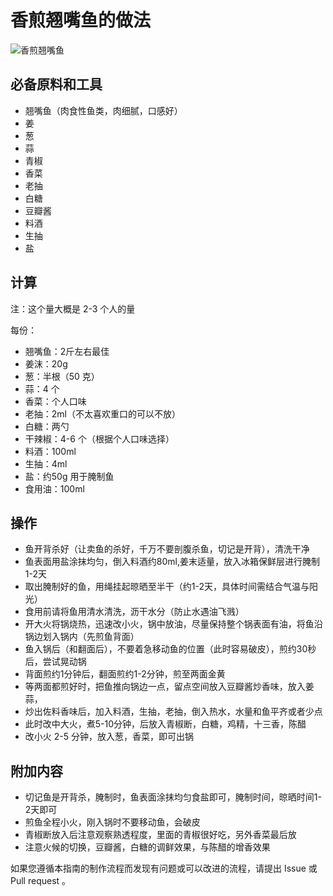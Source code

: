 
# 香煎翘嘴鱼的做法

![香煎翘嘴鱼](./香煎翘嘴鱼.jpeg)

## 必备原料和工具

- 翘嘴鱼（肉食性鱼类，肉细腻，口感好）
- 姜
- 葱
- 蒜
- 青椒
- 香菜
- 老抽
- 白糖
- 豆瓣酱
- 料酒
- 生抽
- 盐


## 计算

注：这个量大概是 2-3 个人的量

每份：

- 翘嘴鱼：2斤左右最佳
- 姜沫：20g
- 葱：半根（50 克）
- 蒜：4 个
- 香菜：个人口味
- 老抽：2ml（不太喜欢重口的可以不放）
- 白糖：两勺
- 干辣椒：4-6 个（根据个人口味选择）
- 料酒：100ml
- 生抽：4ml
- 盐：约50g 用于腌制鱼
- 食用油：100ml

## 操作

- 鱼开背杀好（让卖鱼的杀好，千万不要剖腹杀鱼，切记是开背），清洗干净
- 鱼表面用盐涂抹均匀，倒入料酒约80ml,姜末适量，放入冰箱保鲜层进行腌制1-2天
- 取出腌制好的鱼，用绳挂起晾晒至半干（约1-2天，具体时间需结合气温与阳光）
- 食用前请将鱼用清水清洗，沥干水分（防止水遇油飞溅）
- 开大火将锅烧热，迅速改小火，锅中放油，尽量保持整个锅表面有油，将鱼沿锅边划入锅内（先煎鱼背面）
- 鱼入锅后（和翻面后），不要着急移动鱼的位置（此时容易破皮），煎约30秒后，尝试晃动锅
- 背面煎约1分钟后，翻面煎约1-2分钟，煎至两面金黄
- 等两面都煎好时，把鱼推向锅边一点，留点空间放入豆瓣酱炒香味，放入姜蒜，
- 炒出佐料香味后，加入料酒，生抽，老抽，倒入热水，水量和鱼平齐或者少点
- 此时改中大火，煮5-10分钟，后放入青椒断，白糖，鸡精，十三香，陈醋
- 改小火 2-5 分钟，放入葱，香菜，即可出锅

## 附加内容

- 切记鱼是开背杀，腌制时，鱼表面涂抹均匀食盐即可，腌制时间，晾晒时间1-2天即可
- 煎鱼全程小火，刚入锅时不要移动鱼，会破皮
- 青椒断放入后注意观察熟透程度，里面的青椒很好吃，另外香菜最后放
- 注意火候的切换，豆瓣酱，白糖的调鲜效果，与陈醋的增香效果

如果您遵循本指南的制作流程而发现有问题或可以改进的流程，请提出 Issue 或 Pull request 。

